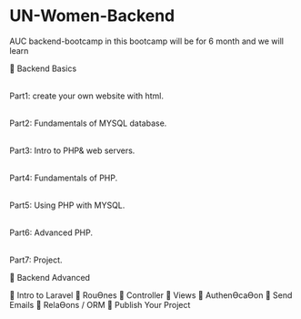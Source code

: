 # UN-Women-Backend
AUC backend-bootcamp
in this bootcamp will be for 6 month and we will learn 

 Backend Basics

<br>Part1: create your own website with html.

<br>Part2: Fundamentals of MYSQL database.

<br>Part3: Intro to PHP& web servers.

<br>Part4: Fundamentals of PHP.

<br>Part5: Using PHP with MYSQL.

<br>Part6: Advanced PHP.

<br>Part7: Project.

 Backend Advanced

 Intro to Laravel
 RouƟnes
 Controller
 Views
 AuthenƟcaƟon
 Send Emails
 RelaƟons / ORM
 Publish Your Project


